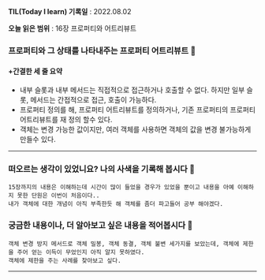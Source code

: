 **TIL(Today I learn) 기록일** : 2022.08.02

**오늘 읽은 범위** : 16장 프로퍼티와 어트리뷰트

### 프로퍼티와 그 상태를 나타내주는 프로퍼티 어트리뷰트 📑

#### +간결한 세 줄 요약
- 내부 슬롯과 내부 메서드는 직접적으로 접근하거나 호출할 수 없다. 하지만 일부 슬롯, 메서드는 간접적으로 접근, 호출이 가능하다.
- 프로퍼티 정의를 해, 프로퍼티 어트리뷰트를 정의하거나, 기존 프로퍼티의 프로퍼티 어트리뷰트를 재 정의 할수 있다.
- 객체는 변경 가능한 값이지만, 여러 객체를 사용하면 객체의 값을 변경 불가능하게 만들수 있다.  
---

### 떠오르는 생각이 있었니요? 나의 사색을 기록해 봅시다 💭
```
15장까지의 내용은 이해하는데 시간이 많이 들었을 경우가 있었을 뿐이고 내용을 아예 이해하지 못한 단원은 이번이 처음이다..
내가 객체에 대한 개념이 아직 부족한듯 해 객체를 좀더 파고들어 공부 해야겠다.
```

### 궁금한 내용이나, 더 알아보고 싶은 내용을 적어봅시다 🤔
```
객체 변경 방지 메서드로 객체 밀봉, 객체 동결, 객체 불변 세가지를 보았는데, 객체에 제한을 주어 얻는 이득이 무었인지 아직 알지 못하였다.
객체에 제한을 주는 사례를 찾아보고 싶다.
```

---
